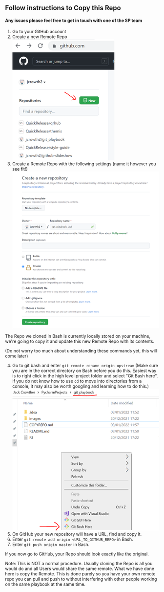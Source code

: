 
## Follow instructions to Copy this Repo
#### Any issues please feel free to get in touch with one of the SP team

1. Go to your GitHub account
2. Create a new Remote Repo<br>
   ![new_repo](images/create_repo.PNG)
3. Create a Remote Repo with the following settings (name it however you see fit!)<br>
   ![repo_details](images/repo_settings.png)

The Repo we cloned in Bash is currently locally stored on your machine, we're going
to copy it and update this new Remote Repo with its contents. 

(Do not worry too much about understanding these commands yet, this will come later)

4. Go to git bash and enter `git remote rename origin upstream` (Make sure you are in the
   correct directory on Bash before you do this. Easiest way is to right click in the
   high level project folder and select "Git Bash here". If you do not know how to use `cd`
   to move into directories from a console, it may also be worth googling and learning
   how to do this.)
   ![bash](images/git_bash_here.PNG)
5. On GitHub your new repository will have a URL, find and copy it.
6. Enter `git remote add origin <URL_TO_GITHUB_REPO>` in Bash.
7. Enter `git push origin master` in Bash. 

If you now go to GitHub, your Repo should look exactly like the original.

Note: This is NOT a normal procedure. Usually cloning the Repo is all you would do
and all Users would share the same remote. What we have done here is copy the Remote.
This is done purely so you have your own remote repo you can pull and push to without 
interfering with other people working on the same playbook at the same time. 
